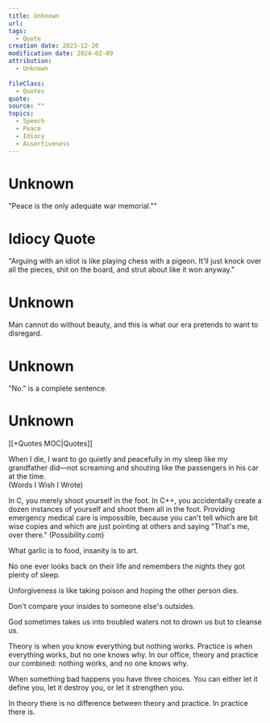 ```yaml
---
title: Unknown
url: 
tags:
  - Quote
creation date: 2023-12-20
modification date: 2024-02-09
attribution:
  - Unknown
 
fileClass:
  - Quotes
quote: 
source: ""
topics:
  - Speech
  - Peace
  - Idiocy
  - Assertiveness
---
```


# Unknown

"Peace is the only adequate war memorial.""

# Idiocy Quote

"Arguing with an idiot is like playing chess with a pigeon. It'll just knock over all the pieces, shit on the board, and strut about like it won anyway."

# Unknown

Man cannot do without beauty, and this is what our era pretends to want to disregard.

# Unknown

"No." is a complete sentence.

# Unknown

[[+Quotes MOC|Quotes]]

When I die, I want to go quietly and peacefully in my sleep like my grandfather did—not screaming and shouting like the passengers in his car at the time.  
(Words I Wish I Wrote)

In C, you merely shoot yourself in the foot. In C++, you accidentally create a dozen instances of yourself and shoot them all in the foot. Providing emergency medical care is impossible, because you can't tell which are bit wise copies and which are just pointing at others and saying "That's me, over there." (Possibility.com)

What garlic is to food, insanity is to art.

No one ever looks back on their life and remembers the nights they got plenty of sleep.

Unforgiveness is like taking poison and hoping the other person dies.

Don't compare your insides to someone else's outsides.

God sometimes takes us into troubled waters not to drown us but to cleanse us.

Theory is when you know everything but nothing works. Practice is when everything works, but no one knows why. In our office, theory and practice our combined: nothing works, and no one knows why.

When something bad happens you have three choices. You can either let it define you, let it destroy you, or let it strengthen you.

In theory there is no difference between theory and practice. In practice there is.
